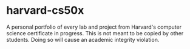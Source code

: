 # harvard-cs50x
A personal portfolio of every lab and project from Harvard's computer science certificate in progress.  This is not meant to be copied by other students.  Doing so will cause an academic integrity violation.
